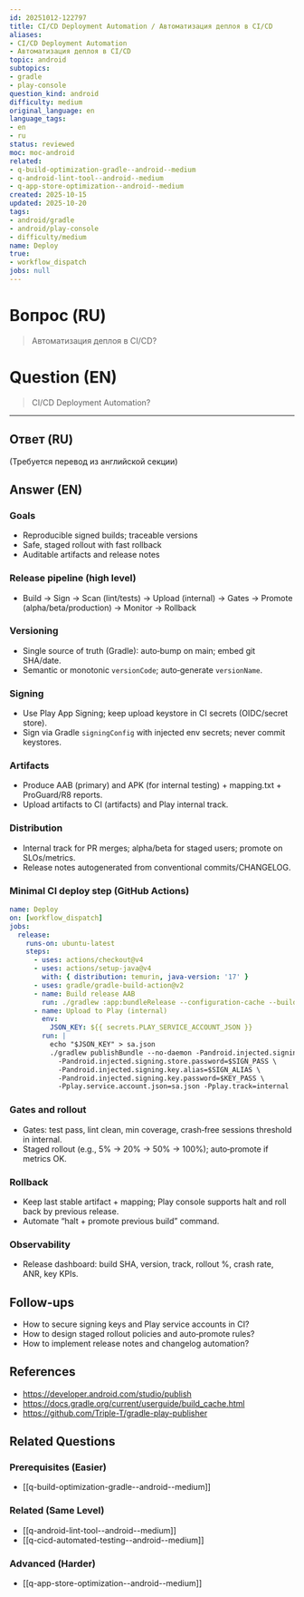 ```yaml
---
id: 20251012-122797
title: CI/CD Deployment Automation / Автоматизация деплоя в CI/CD
aliases:
- CI/CD Deployment Automation
- Автоматизация деплоя в CI/CD
topic: android
subtopics:
- gradle
- play-console
question_kind: android
difficulty: medium
original_language: en
language_tags:
- en
- ru
status: reviewed
moc: moc-android
related:
- q-build-optimization-gradle--android--medium
- q-android-lint-tool--android--medium
- q-app-store-optimization--android--medium
created: 2025-10-15
updated: 2025-10-20
tags:
- android/gradle
- android/play-console
- difficulty/medium
name: Deploy
true:
- workflow_dispatch
jobs: null
---
```


# Вопрос (RU)
> Автоматизация деплоя в CI/CD?

# Question (EN)
> CI/CD Deployment Automation?

---

## Ответ (RU)

(Требуется перевод из английской секции)

## Answer (EN)

### Goals
- Reproducible signed builds; traceable versions
- Safe, staged rollout with fast rollback
- Auditable artifacts and release notes

### Release pipeline (high level)
- Build → Sign → Scan (lint/tests) → Upload (internal) → Gates → Promote (alpha/beta/production) → Monitor → Rollback

### Versioning
- Single source of truth (Gradle): auto‑bump on main; embed git SHA/date.
- Semantic or monotonic `versionCode`; auto‑generate `versionName`.

### Signing
- Use Play App Signing; keep upload keystore in CI secrets (OIDC/secret store).
- Sign via Gradle `signingConfig` with injected env secrets; never commit keystores.

### Artifacts
- Produce AAB (primary) and APK (for internal testing) + mapping.txt + ProGuard/R8 reports.
- Upload artifacts to CI (artifacts) and Play internal track.

### Distribution
- Internal track for PR merges; alpha/beta for staged users; promote on SLOs/metrics.
- Release notes autogenerated from conventional commits/CHANGELOG.

### Minimal CI deploy step (GitHub Actions)
```yaml
name: Deploy
on: [workflow_dispatch]
jobs:
  release:
    runs-on: ubuntu-latest
    steps:
      - uses: actions/checkout@v4
      - uses: actions/setup-java@v4
        with: { distribution: temurin, java-version: '17' }
      - uses: gradle/gradle-build-action@v2
      - name: Build release AAB
        run: ./gradlew :app:bundleRelease --configuration-cache --build-cache
      - name: Upload to Play (internal)
        env:
          JSON_KEY: ${{ secrets.PLAY_SERVICE_ACCOUNT_JSON }}
        run: |
          echo "$JSON_KEY" > sa.json
          ./gradlew publishBundle --no-daemon -Pandroid.injected.signing.store.file=$SIGN_STORE \
            -Pandroid.injected.signing.store.password=$SIGN_PASS \
            -Pandroid.injected.signing.key.alias=$SIGN_ALIAS \
            -Pandroid.injected.signing.key.password=$KEY_PASS \
            -Pplay.service.account.json=sa.json -Pplay.track=internal
```

### Gates and rollout
- Gates: test pass, lint clean, min coverage, crash‑free sessions threshold in internal.
- Staged rollout (e.g., 5% → 20% → 50% → 100%); auto‑promote if metrics OK.

### Rollback
- Keep last stable artifact + mapping; Play console supports halt and roll back by previous release.
- Automate “halt + promote previous build” command.

### Observability
- Release dashboard: build SHA, version, track, rollout %, crash rate, ANR, key KPIs.

## Follow-ups
- How to secure signing keys and Play service accounts in CI?
- How to design staged rollout policies and auto‑promote rules?
- How to implement release notes and changelog automation?

## References
- https://developer.android.com/studio/publish
- https://docs.gradle.org/current/userguide/build_cache.html
- https://github.com/Triple-T/gradle-play-publisher

## Related Questions

### Prerequisites (Easier)
- [[q-build-optimization-gradle--android--medium]]

### Related (Same Level)
- [[q-android-lint-tool--android--medium]]
- [[q-cicd-automated-testing--android--medium]]

### Advanced (Harder)
- [[q-app-store-optimization--android--medium]]
